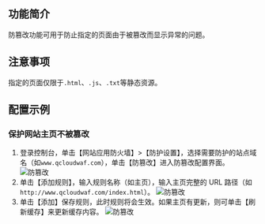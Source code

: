 ## 功能简介
防篡改功能可用于防止指定的页面由于被篡改而显示异常的问题。
## 注意事项 
指定的页面仅限于`.html`、`.js`、`.txt`等静态资源。
## 配置示例 
### 保护网站主页不被篡改
1. 登录控制台，单击【网站应用防火墙】>【防护设置】，选择需要防护的站点域名（如`www.qcloudwaf.com`），单击【防篡改】进入防篡改配置界面。
![防篡改](https://mc.qcloudimg.com/static/img/fangcuangai_01.png)
2. 单击【添加规则】，输入规则名称（如主页），输入主页完整的 URL 路径（如`http://www.qcloudwaf.com/index.html`）。
![防篡改](https://mc.qcloudimg.com/static/img/68308add45699fe70de824009d582495/fangcuangai_02.png)
3. 单击【添加】保存规则，此时规则将会生效。如果主页有更新，则可单击【刷新缓存】来更新缓存内容。
![防篡改](https://mc.qcloudimg.com/static/img/2d06fd9d70dc242cb9e047bf31b86fd2/fangcuangai_03.png)


